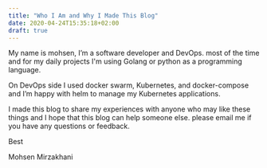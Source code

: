 ```yaml
---
title: "Who I Am and Why I Made This Blog"
date: 2020-04-24T15:35:18+02:00
draft: true
---
```


My name is mohsen, I’m a software developer and DevOps. most of the time and for my daily projects I'm using Golang or python as a programming language.


On DevOps side I used docker swarm, Kubernetes, and docker-compose and I’m happy with helm to manage my Kubernetes applications.


I made this blog to share my experiences with anyone who may like these things and I hope that this blog can help someone else.
please email me if you have any questions or feedback.

Best

Mohsen Mirzakhani